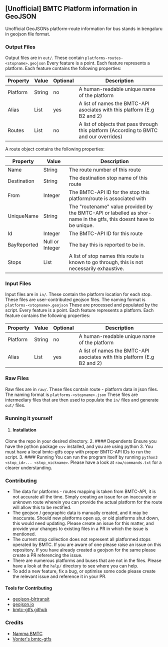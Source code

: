 ## [Unofficial] BMTC Platform information in GeoJSON
Unofficial GeoJSONs platform-route information for bus stands in bengaluru
in geojson file format.

### Output Files
Output files are in `out/`. These contain `platforms-routes-<stopname>.geojson`
Every feature is a point. Each feature represents a platform. Each feature contains the following properties:

| Property | Value  | Optional | Description                                                                             |
|----------|--------|----------|-----------------------------------------------------------------------------------------|
| Platform | String | no       | A human-readable unique name of the platform                                            |
| Alias    | List   | yes      | A list of names the BMTC-API asociates with this platform (E.g B2 and 2)                |
| Routes   | List   | no       | A list of objects that pass through this platform (According to BMTC and our overrides) |

A route object contains the following properties:

| Property    | Value           | Description                                                                                                         |
|-------------|-----------------|---------------------------------------------------------------------------------------------------------------------|
| Name        | String          | The route number of this route                                                                                      |
| Destination | String          | The destination stop name of this route                                                                             |
| From        | Integer         | The BMTC-API ID for the stop this platform/route is associated with                                                 |
| UniqueName  | String          | The "routename" value provided by the BMTC-API or labelled as shor-name in the gtfs, this doesnt have to be unique. |
| Id          | Integer         | The BMTC-API ID for this route                                                                                      |
| BayReported | Null or Integer | The bay this is reported to be in.                                                                                  |
| Stops       | List            | A list of stop names this route is known to go through, this is not necessarily exhaustive.                         |

### Input Files
Input files are in `in/`. These contain the platform location for each stop. These files are user-contributed geojson files. The naming format is `platforms-<stopname>.geojson`
These are processed and populated by the script.
Every feature is a point. Each feature represents a platform. Each feature contains the following properties:

| Property | Value  | Optional | Description                                                              |
|----------|--------|----------|--------------------------------------------------------------------------|
| Platform | String | no       | A human-readable unique name of the platform                             |
| Alias    | List   | yes      | A list of names the BMTC-API asociates with this platform (E.g B2 and 2) |

### Raw Files
Raw files are in `raw/`. These files contain route - platform data in json files. The naming format is `platforms-<stopname>.json`
These files are intermediary files that are then used to populate the `in/` files and generate `out/` files.

### Running it yourself
1. #### Installation
Clone the repo in your desired directory.
2. #### Dependents
Ensure you have the python package `csv` installed, and you are using python 3. You must have a local bmtc-gtfs copy
with proper BMTC-API IDs to run the script.
3. #### Running
You can run the program itself by running `python3 <stop_id>... <stop_nickname>`.
Please have a look at `raw/commands.txt` for a clearer understanding.

### Contributing
- The data for platforms - routes mapping is taken from BMTC-API, it is not accurate all the time. Simply creating an issue
for an inaccurate or unknown route wherein you can provide the actual platform for the route will allow this to be rectified.
- The geojson / geographic data is manually created, and it may be inaccurate. Should new platforms open up, or old 
platforms shut down, this would need updating. Please create an issue for this matter, and provide your changes to existing 
files in a PR in which the issue is mentioned.
- The current stop collection does not represent all platformed stops operated by BMTC. If you are aware of one please raise
an issue on this repository. If you have already created a geojson for the same please create a PR referencing the issue.
- There are numerous platforms and buses that are not in the files. Please have a look at the `help/` directory to see where you can help.
- To add a new feature, fix a bug, or optimise some code please create the relevant issue and reference it in your PR.
#### Tools for Contributing
- [geojson-blrtransit](https://geojson.blrtransit.com/)
- [geojson.io](https://geojson.io/)
- [bmtc-gtfs github](https://github.com/Vonter/bmtc-gtfs/)

### Credits

- [Namma BMTC](https://bmtcwebportal.amnex.com/commuter/dashboard)
- [Vonter's bmtc-gtfs](https://github.com/Vonter/bmtc-gtfs)

